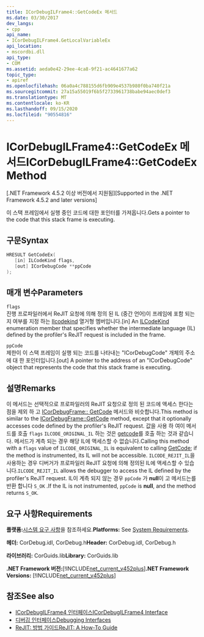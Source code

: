 ```yaml
---
title: ICorDebugILFrame4::GetCodeEx 메서드
ms.date: 03/30/2017
dev_langs:
- cpp
api_name:
- ICorDebugILFrame4.GetLocalVariableEx
api_location:
- mscordbi.dll
api_type:
- COM
ms.assetid: aeda0e42-29ee-4ca8-9f21-ac4641677a62
topic_type:
- apiref
ms.openlocfilehash: 06a0a4c788155d6fb909e4537b980f0ba740f21a
ms.sourcegitcommit: 27a15a55019f6b5f2733961738babe94aec0def3
ms.translationtype: MT
ms.contentlocale: ko-KR
ms.lasthandoff: 09/15/2020
ms.locfileid: "90554816"
---
```

# <a name="icordebugilframe4getcodeex-method"></a><span data-ttu-id="72cc5-102">ICorDebugILFrame4::GetCodeEx 메서드</span><span class="sxs-lookup"><span data-stu-id="72cc5-102">ICorDebugILFrame4::GetCodeEx Method</span></span>
<span data-ttu-id="72cc5-103">[.NET Framework 4.5.2 이상 버전에서 지원됨]</span><span class="sxs-lookup"><span data-stu-id="72cc5-103">[Supported in the .NET Framework 4.5.2 and later versions]</span></span>  
  
 <span data-ttu-id="72cc5-104">이 스택 프레임에서 실행 중인 코드에 대한 포인터를 가져옵니다.</span><span class="sxs-lookup"><span data-stu-id="72cc5-104">Gets a pointer to the code that this stack frame is executing.</span></span>  
  
## <a name="syntax"></a><span data-ttu-id="72cc5-105">구문</span><span class="sxs-lookup"><span data-stu-id="72cc5-105">Syntax</span></span>  
  
```cpp
HRESULT GetCodeEx(  
   [in] ILCodeKind flags,
   [out] ICorDebugCode **ppCode  
);  
```  
  
## <a name="parameters"></a><span data-ttu-id="72cc5-106">매개 변수</span><span class="sxs-lookup"><span data-stu-id="72cc5-106">Parameters</span></span>  
 `flags`  
 <span data-ttu-id="72cc5-107">진행 프로파일러에서 ReJIT 요청에 의해 정의 된 IL (중간 언어)이 프레임에 포함 되는지 여부를 지정 하는 [Ilcodekind](ilcodekind-enumeration.md) 열거형 멤버입니다.</span><span class="sxs-lookup"><span data-stu-id="72cc5-107">[in] An [ILCodeKind](ilcodekind-enumeration.md) enumeration member that specifies whether the intermediate language (IL) defined by the profiler's ReJIT request is included in the frame.</span></span>  
  
 `ppCode`  
 <span data-ttu-id="72cc5-108">제한이 이 스택 프레임이 실행 되는 코드를 나타내는 "ICorDebugCode" 개체의 주소에 대 한 포인터입니다.</span><span class="sxs-lookup"><span data-stu-id="72cc5-108">[out] A pointer to the address of an "ICorDebugCode" object that represents the code that this stack frame is executing.</span></span>  
  
## <a name="remarks"></a><span data-ttu-id="72cc5-109">설명</span><span class="sxs-lookup"><span data-stu-id="72cc5-109">Remarks</span></span>  
 <span data-ttu-id="72cc5-110">이 메서드는 선택적으로 프로파일러의 ReJIT 요청으로 정의 된 코드에 액세스 한다는 점을 제외 하 고 [ICorDebugFrame:: GetCode](icordebugframe-getcode-method.md) 메서드와 비슷합니다.</span><span class="sxs-lookup"><span data-stu-id="72cc5-110">This method is similar to the [ICorDebugFrame::GetCode](icordebugframe-getcode-method.md) method, except that it optionally accesses code defined by the profiler's ReJIT request.</span></span> <span data-ttu-id="72cc5-111">값을 사용 하 여이 메서드를 호출 `flags` `ILCODE_ORIGINAL_IL` 하는 것은 [getcode](icordebugframe-getcode-method.md)를 호출 하는 것과 같습니다. 메서드가 계측 되는 경우 해당 IL에 액세스할 수 없습니다.</span><span class="sxs-lookup"><span data-stu-id="72cc5-111">Calling this method with a `flags` value of `ILCODE_ORIGINAL_IL` is equivalent to calling [GetCode](icordebugframe-getcode-method.md); if the method is instrumented, its IL will not be accessible.</span></span> <span data-ttu-id="72cc5-112">`ILCODE_REJIT_IL`을 사용하는 경우 디버거가 프로파일러 ReJIT 요청에 의해 정의된 IL에 액세스할 수 있습니다.</span><span class="sxs-lookup"><span data-stu-id="72cc5-112">`ILCODE_REJIT_IL` allows the debugger to access the IL defined by the profiler's ReJIT request.</span></span> <span data-ttu-id="72cc5-113">IL이 계측 되지 않는 경우 `ppCode` 가 **null**이 고 메서드는를 반환 합니다 `S_OK` .</span><span class="sxs-lookup"><span data-stu-id="72cc5-113">If the IL is not instrumented, `ppCode` is **null**, and the method returns `S_OK`.</span></span>  
  
## <a name="requirements"></a><span data-ttu-id="72cc5-114">요구 사항</span><span class="sxs-lookup"><span data-stu-id="72cc5-114">Requirements</span></span>  
 <span data-ttu-id="72cc5-115">**플랫폼:**[시스템 요구 사항](../../get-started/system-requirements.md)을 참조하세요.</span><span class="sxs-lookup"><span data-stu-id="72cc5-115">**Platforms:** See [System Requirements](../../get-started/system-requirements.md).</span></span>  
  
 <span data-ttu-id="72cc5-116">**헤더:** CorDebug.idl, CorDebug.h</span><span class="sxs-lookup"><span data-stu-id="72cc5-116">**Header:** CorDebug.idl, CorDebug.h</span></span>  
  
 <span data-ttu-id="72cc5-117">**라이브러리:** CorGuids.lib</span><span class="sxs-lookup"><span data-stu-id="72cc5-117">**Library:** CorGuids.lib</span></span>  
  
 <span data-ttu-id="72cc5-118">**.NET Framework 버전:**[!INCLUDE[net_current_v452plus](../../../../includes/net-current-v452plus-md.md)]</span><span class="sxs-lookup"><span data-stu-id="72cc5-118">**.NET Framework Versions:** [!INCLUDE[net_current_v452plus](../../../../includes/net-current-v452plus-md.md)]</span></span>  
  
## <a name="see-also"></a><span data-ttu-id="72cc5-119">참조</span><span class="sxs-lookup"><span data-stu-id="72cc5-119">See also</span></span>

- [<span data-ttu-id="72cc5-120">ICorDebugILFrame4 인터페이스</span><span class="sxs-lookup"><span data-stu-id="72cc5-120">ICorDebugILFrame4 Interface</span></span>](icordebugilframe4-interface.md)
- [<span data-ttu-id="72cc5-121">디버깅 인터페이스</span><span class="sxs-lookup"><span data-stu-id="72cc5-121">Debugging Interfaces</span></span>](debugging-interfaces.md)
- [<span data-ttu-id="72cc5-122">ReJIT: 방법 가이드</span><span class="sxs-lookup"><span data-stu-id="72cc5-122">ReJIT: A How-To Guide</span></span>](/archive/blogs/davbr/rejit-a-how-to-guide)
